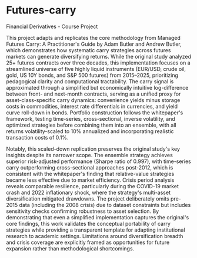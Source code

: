 # Futures-carry
Financial Derivatives - Course Project

This project adapts and replicates the core methodology from Managed Futures
Carry: A Practitioner's Guide by Adam Butler and Andrew Butler, which demonstrates
how systematic carry strategies across futures markets can generate diversifying
returns. While the original study analyzed 25+ futures contracts over three decades,
this implementation focuses on a streamlined universe of five highly liquid
instruments (EUR/USD, crude oil, gold, US 10Y bonds, and S&P 500 futures) from
2015–2025, prioritizing pedagogical clarity and computational tractability. The carry
signal is approximated through a simplified but economically intuitive log-difference
between front- and next-month contracts, serving as a unified proxy for
asset-class-specific carry dynamics: convenience yields minus storage costs in
commodities, interest rate differentials in currencies, and yield curve roll-down in
bonds. Portfolio construction follows the whitepaper's framework, testing
time-series, cross-sectional, inverse volatility, and optimized strategies before
combining them into an ensemble, with all returns volatility-scaled to 10% annualized
and incorporating realistic transaction costs of 0.1%.

Notably, this scaled-down replication preserves the original study's key insights
despite its narrower scope. The ensemble strategy achieves superior risk-adjusted
performance (Sharpe ratio of 0.997), with time-series carry outperforming
cross-sectional approaches post-2012, which is consistent with the whitepaper's
finding that relative-value strategies became less effective due to market efficiency.
Crisis period analysis reveals comparable resilience, particularly during the COVID-19
market crash and 2022 inflationary shock, where the strategy's multi-asset
diversification mitigated drawdowns. The project deliberately omits pre-2015 data
(including the 2008 crisis) due to dataset constraints but includes sensitivity checks
confirming robustness to asset selection. By demonstrating that even a simplified
implementation captures the original's core findings, this work validates the
conceptual portability of carry strategies while providing a transparent template for
adapting institutional research to academic settings. Limitations around
diversification breadth and crisis coverage are explicitly framed as opportunities for
future expansion rather than methodological shortcomings.
